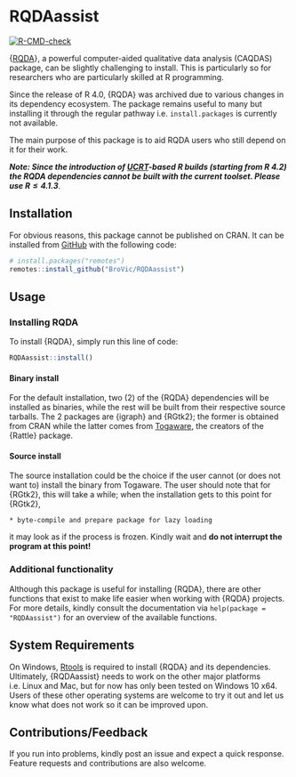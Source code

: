 
<!-- README.md is generated from README.Rmd. Please edit that file -->

# RQDAassist

<!-- badges: start -->

[![R-CMD-check](https://github.com/BroVic/RQDAassist/workflows/R-CMD-check/badge.svg)](https://github.com/BroVic/RQDAassist/actions)

<!-- badges: end -->

{[RQDA](http://rqda.r-forge.r-project.org/)}, a powerful computer-aided
qualitative data analysis (CAQDAS) package, can be slightly challenging
to install. This is particularly so for researchers who are particularly
skilled at R programming.

Since the release of R 4.0, {RQDA} was archived due to various changes
in its dependency ecosystem. The package remains useful to many but
installing it through the regular pathway i.e. `install.packages` is
currently not available.

The main purpose of this package is to aid RQDA users who still depend
on it for their work.

***Note: Since the introduction of
[UCRT](https://blog.r-project.org/2021/12/07/upcoming-changes-in-r-4.2-on-windows/)-based
R builds (starting from R 4.2) the RQDA dependencies cannot be built
with the current toolset. Please use $R \le 4.1.3$***.

## Installation

For obvious reasons, this package cannot be published on CRAN. It can be
installed from [GitHub](https://github.com/BroVic/RQDAassist) with the
following code:

``` r
# install.packages("remotes")
remotes::install_github("BroVic/RQDAassist")
```

## Usage

### Installing RQDA

To install {RQDA}, simply run this line of code:

``` r
RQDAassist::install()
```

#### Binary install

For the default installation, two (2) of the {RQDA} dependencies will be
installed as binaries, while the rest will be built from their
respective source tarballs. The 2 packages are {igraph} and {RGtk2}; the
former is obtained from CRAN while the latter comes from
[Togaware](https://rattle.togaware.com/), the creators of the {Rattle}
package.

#### Source install

The source installation could be the choice if the user cannot (or does
not want to) install the binary from Togaware. The user should note that
for {RGtk2}, this will take a while; when the installation gets to this
point for {RGtk2},

    * byte-compile and prepare package for lazy loading

it may look as if the process is frozen. Kindly wait and **do not
interrupt the program at this point!**

### Additional functionality

Although this package is useful for installing {RQDA}, there are other
functions that exist to make life easier when working with {RQDA}
projects. For more details, kindly consult the documentation via
`help(package = "RQDAassist")` for an overview of the available
functions.

## System Requirements

On Windows, [Rtools](https://cran.r-project.org/bin/windows/Rtools/) is
required to install {RQDA} and its dependencies. Ultimately,
{RQDAassist} needs to work on the other major platforms i.e. Linux and
Mac, but for now has only been tested on Windows 10 x64. Users of these
other operating systems are welcome to try it out and let us know what
does not work so it can be improved upon.

## Contributions/Feedback

If you run into problems, kindly post an issue and expect a quick
response. Feature requests and contributions are also welcome.
